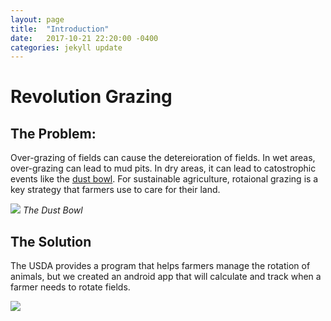 ```yaml
---
layout: page
title:  "Introduction"
date:   2017-10-21 22:20:00 -0400
categories: jekyll update
---
```

# Revolution Grazing

## The Problem:

Over-grazing of fields can cause the detereioration of fields.
In wet areas, over-grazing can lead to mud pits. In dry areas,
it can lead to catostrophic events like the [dust bowl](https://en.wikipedia.org/wiki/Dust_Bowl).
For sustainable agriculture, rotaional grazing is a key
strategy that farmers use to care for their land.

![](https://spydersden.files.wordpress.com/2011/03/dustbowl.jpg)
*The Dust Bowl*

## The Solution

The USDA provides a program that helps farmers manage the rotation
of animals, but we created an android app that will calculate and
track when a farmer needs to rotate fields.

![](https://holisticmanagement.org/wp-content/uploads/2016/06/Sands-rotational-grazing.jpg)

